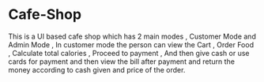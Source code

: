 # Cafe-Shop
This is a UI based cafe shop which has 2 main modes , Customer Mode and Admin Mode , In customer mode the person can view the Cart , Order Food , Calculate total calories , Proceed to payment , And then give cash or use cards for payment and then view the bill after payment and return the money according to cash given and price of the order.
